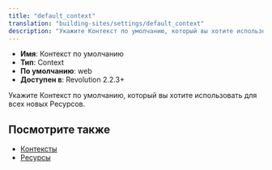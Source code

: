 ```yaml
---
title: "default_context"
translation: "building-sites/settings/default_context"
description: "Укажите Контекст по умолчанию, который вы хотите использовать для всех новых Ресурсов"
---
```


-   **Имя**: Контекст по умолчанию
-   **Тип**: Context  
-   **По умолчанию**: web   
-   **Доступен в**: Revolution 2.2.3+

Укажите Контекст по умолчанию, который вы хотите использовать для всех новых Ресурсов.

## Посмотрите также

-   [Контексты](building-sites/contexts)
-   [Ресурсы](building-sites/resources)